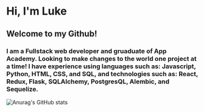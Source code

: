 # Hi, I'm Luke

## Welcome to my Github!

### I am a Fullstack web developer and gruaduate of App Academy. Looking to make changes to the world one project at a time! I have experience using languages such as: Javascript, Python, HTML, CSS, and SQL, and technologies such as: React, Redux, Flask, SQLAlchemy, PostgresQL, Alembic, and Sequelize.

![Anurag's GitHub stats](https://github-readme-stats.vercel.app/api?username=LukeConnors&show_icons=true&theme=radical)
<!--
**LukeConnors/LukeConnors** is a ✨ _special_ ✨ repository because its `README.md` (this file) appears on your GitHub profile.

Here are some ideas to get you started:

- 🔭 I’m currently working on ...
- 🌱 I’m currently learning ...
- 👯 I’m looking to collaborate on ...
- 🤔 I’m looking for help with ...
- 💬 Ask me about ...
- 📫 How to reach me: ...
- 😄 Pronouns: ...
- ⚡ Fun fact: ...
-->
